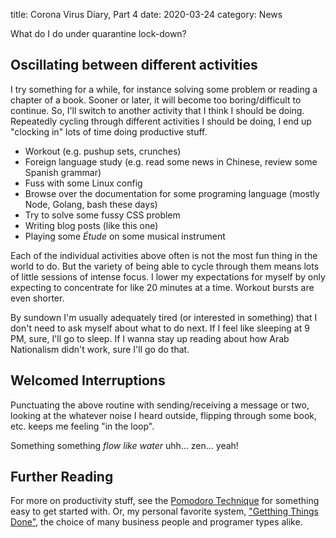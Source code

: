 title: Corona Virus Diary, Part 4
date: 2020-03-24
category: News

What do I do under quarantine lock-down?

Oscillating between different activities
----------------------------------------

I try something for a while, for instance solving some problem or
reading a chapter of a book. Sooner or later, it will become too
boring/difficult to continue. So, I'll switch to another activity that
I think I should be doing. Repeatedly cycling through different
activities I should be doing, I end up "clocking in" lots of time
doing productive stuff.

- Workout (e.g. pushup sets, crunches)
- Foreign language study (e.g. read some news in Chinese, review some
  Spanish grammar)
- Fuss with some Linux config
- Browse over the documentation for some programing language (mostly
  Node, Golang, bash these days)
- Try to solve some fussy CSS problem 
- Writing blog posts (like this one)
- Playing some *Étude* on some musical instrument

Each of the individual activities above often is not the most fun
thing in the world to do. But the variety of being able to cycle
through them means lots of little sessions of intense focus. I lower
my expectations for myself by only expecting to concentrate for like
20 minutes at a time. Workout bursts are even shorter.

By sundown I'm usually adequately tired (or interested in something)
that I don't need to ask myself about what to do next. If I feel like
sleeping at 9 PM, sure, I'll go to sleep. If I wanna stay up reading
about how Arab Nationalism didn't work, sure I'll go do that.

Welcomed Interruptions
----------------------

Punctuating the above routine with sending/receiving a message or two,
looking at the whatever noise I heard outside, flipping through some
book, etc. keeps me feeling "in the loop".

Something something *flow like water* uhh... zen... yeah!

Further Reading
---------------

For more on productivity stuff, see the [Pomodoro
Technique](https://en.wikipedia.org/wiki/Pomodoro_Technique) for
something easy to get started with. Or, my personal favorite system,
["Getthing Things
Done"](https://en.wikipedia.org/wiki/Getting_Things_Done), the choice
of many business people and programer types alike.
